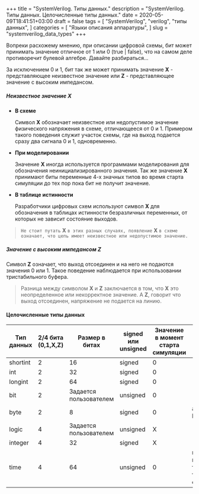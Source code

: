 +++
title = "SystemVerilog. Типы данных."
description = "SystemVerilog. Типы данных. Целочисленные типы данных."
date = 2020-05-09T18:41:51+03:00
draft = false
tags = [
    "SystemVerilog",
    "verilog",
    "типы данных",
]
categories = [
    "Языки описания аппаратуры",
]
slug = "systemverilog_data_types"
+++

Вопреки расхожему мнению, при описании цифровой схемы, бит может принимать значение отличное от 1 или 0 (true | false),
что на самом деле противоречит булевой алгебре. Давайте разбираться...

За исключением 0 и 1, бит так же может принимать значение **Х** - представляющее неизвестное значение или **Z** - представляющее значение с высоким импедансом.
<!--more-->

##### Неизвестное значение **X**
 - **В схеме**
 
    Символ **X** обозначает неизвестное или недопустимое значение физического напряжения в схеме, отличающееся от 0 и 1.
    Примером такого поведения служит участок схемы, где на выход подается сразу два сигнала 0 и 1, одновременно.

 - **При моделировании**
 
    Значение **X** иногда используется программами моделирования для обозначения неинициализированного значения.
    Так же значение **X** принимают биты переменные  4-х значных типов во время старта симуляции до тех пор пока бит не получит значение.
    
 - **В таблице истинности**
 
   Разработчики цифровых схем используют символ **X** для обозначения в таблицах истинности безразличных переменных,
   от которых не зависит состояние выходов.

> `Не стоит путать` **X** `в этих разных случаях, появление` **X**  `в схеме означает, что цепь имеет неизвестное или недопустимое значение.` 

##### Значение с высоким импедансом **Z**
Символ **Z**  означает, что выход отсоединен и на него не подаются значения 0 или 1.
Такое поведение наблюдается при использовании тристабильного буфера.

> Разница между символом **X** и **Z** заключается в том, что **X** это неопределенное или некорректное значение.
> А **Z**, говорит что выход отсоединен, напряжение не подается на линию.

#### Целочисленные типы данных
| Тип данных |2/4 бита (0,1,X,Z) | Размер в битах | signed или unsigned | Значение в момент старта симуляции | Доп. |
|------ |------ |------ |------ |------ |------ |
| shortint | 2 | 16 | signed | 0 ||
| int | 2 | 32 | signed | 0 ||
| longint | 2 | 64 | signed | 0 ||
| bit | 2 | Задается пользователем | unsigned | 0 ||
| byte | 2 | 8 | signed | 0 | аналог signed bit [7:0]|
| logic | 4 | Задается пользователем | unsigned | X ||
| integer | 4 | 32 | signed | X ||
| time | 4 | 64 | unsigned | 0 | может использоваться только в тестовом окружении |